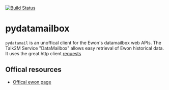 [![Build Status](https://travis-ci.org/optimdata/pydatamailbox.svg?branch=master)](https://travis-ci.org/optimdata/pydatamailbox)

# pydatamailbox

`pydatamail` is an unoffical client for the Ewon's datamailbox web APIs. The Talk2M Service "DataMailbox" allows easy retrieval of Ewon historical data. It uses the great http client [requests](https://2.python-requests.org/en/master/)

## Offical resources

- [Offical ewon page](https://developer.ewon.biz/content/dmweb-api)
